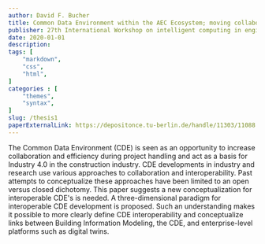 ```yaml
---
author: David F. Bucher
title: Common Data Environment within the AEC Ecosystem; moving collaborative platforms beyond the open versus closed dichotomy
publisher: 27th International Workshop on intelligent computing in engineering
date: 2020-01-01
description:
tags: [
    "markdown",
    "css",
    "html",
]
categories : [
    "themes",
    "syntax",
]
slug: /thesis1
paperExternalLink: https://depositonce.tu-berlin.de/handle/11303/11088
---
```


The Common Data Environment (CDE) is seen as an opportunity to increase collaboration and efficiency during project handling and act as a basis for Industry 4.0 in the construction industry. CDE developments in industry and research use various approaches to collaboration and interoperability. Past attempts to conceptualize these approaches have been limited to an open versus closed dichotomy. This paper suggests a new conceptualization for interoperable CDE's is needed. A three-dimensional paradigm for interoperable CDE development is proposed. Such an understanding makes it possible to more clearly define CDE interoperability and conceptualize links between Building Information Modeling, the CDE, and enterprise-level platforms such as digital twins.